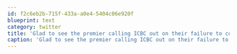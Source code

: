 ```yaml
---
id: f2c6eb2b-715f-433a-a0e4-5404c06e920f
blueprint: text
category: twitter
title: 'Glad to see the premier calling ICBC out on their failure to consult with elected officials before planning a rate hike http://bit.ly/m4CoqX'
caption: 'Glad to see the premier calling ICBC out on their failure to consult with elected officials before planning a rate hike http://bit.ly/m4CoqX'
---
```

